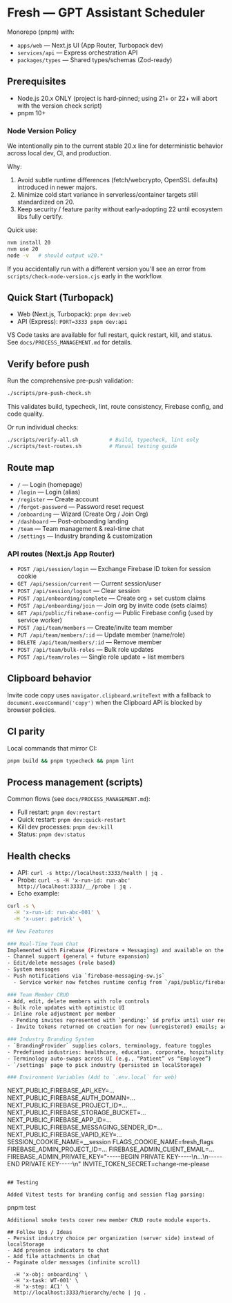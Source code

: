 # Fresh — GPT Assistant Scheduler

Monorepo (pnpm) with:

- `apps/web` — Next.js UI (App Router, Turbopack dev)
- `services/api` — Express orchestration API
- `packages/types` — Shared types/schemas (Zod-ready)

## Prerequisites

- Node.js 20.x ONLY (project is hard‑pinned; using 21+ or 22+ will abort with the version check script)
- pnpm 10+

### Node Version Policy

We intentionally pin to the current stable 20.x line for deterministic behavior across local dev, CI, and production.

Why:

1. Avoid subtle runtime differences (fetch/webcrypto, OpenSSL defaults) introduced in newer majors.
2. Minimize cold start variance in serverless/container targets still standardized on 20.
3. Keep security / feature parity without early‑adopting 22 until ecosystem libs fully certify.

Quick use:

```bash
nvm install 20
nvm use 20
node -v   # should output v20.*
```

If you accidentally run with a different version you'll see an error from `scripts/check-node-version.cjs` early in the workflow.

## Quick Start (Turbopack)

- Web (Next.js, Turbopack): `pnpm dev:web`
- API (Express): `PORT=3333 pnpm dev:api`

VS Code tasks are available for full restart, quick restart, kill, and status. See `docs/PROCESS_MANAGEMENT.md` for details.

## Verify before push

Run the comprehensive pre-push validation:

```bash
./scripts/pre-push-check.sh
```

This validates build, typecheck, lint, route consistency, Firebase config, and code quality.

Or run individual checks:

```bash
./scripts/verify-all.sh          # Build, typecheck, lint only
./scripts/test-routes.sh         # Manual testing guide
```

## Route map

- `/` — Login (homepage)
- `/login` — Login (alias)
- `/register` — Create account
- `/forgot-password` — Password reset request
- `/onboarding` — Wizard (Create Org / Join Org)
- `/dashboard` — Post-onboarding landing
- `/team` — Team management & real-time chat
- `/settings` — Industry branding & customization

### API routes (Next.js App Router)

- `POST /api/session/login` — Exchange Firebase ID token for session cookie
- `GET /api/session/current` — Current session/user
- `POST /api/session/logout` — Clear session
- `POST /api/onboarding/complete` — Create org + set custom claims
- `POST /api/onboarding/join` — Join org by invite code (sets claims)
- `GET /api/public/firebase-config` — Public Firebase config (used by service worker)
- `POST /api/team/members` — Create/invite team member
- `PUT /api/team/members/:id` — Update member (name/role)
- `DELETE /api/team/members/:id` — Remove member
- `POST /api/team/bulk-roles` — Bulk role updates
- `POST /api/team/roles` — Single role update + list members

## Clipboard behavior

Invite code copy uses `navigator.clipboard.writeText` with a fallback to `document.execCommand('copy')` when the Clipboard API is blocked by browser policies.

## CI parity

Local commands that mirror CI:

```bash
pnpm build && pnpm typecheck && pnpm lint
```

## Process management (scripts)

Common flows (see `docs/PROCESS_MANAGEMENT.md`):

- Full restart: `pnpm dev:restart`
- Quick restart: `pnpm dev:quick-restart`
- Kill dev processes: `pnpm dev:kill`
- Status: `pnpm dev:status`

## Health checks

- API: `curl -s http://localhost:3333/health | jq .`
- Probe: `curl -s -H 'x-run-id: run-abc' http://localhost:3333/__/probe | jq .`
- Echo example:

```bash
curl -s \
  -H 'x-run-id: run-abc-001' \
  -H 'x-user: patrick' \

## New Features

### Real-Time Team Chat
Implemented with Firebase (Firestore + Messaging) and available on the `/team` page:
- Channel support (general + future expansion)
- Edit/delete messages (role based)
- System messages
- Push notifications via `firebase-messaging-sw.js`
  - Service worker now fetches runtime config from `/api/public/firebase-config` (no hard-coded keys)

### Team Member CRUD
- Add, edit, delete members with role controls
- Bulk role updates with optimistic UI
- Inline role adjustment per member
 - Pending invites represented with `pending:` id prefix until user registers
 - Invite tokens returned on creation for new (unregistered) emails; acceptance via `/api/team/members/accept`

### Industry Branding System
- `BrandingProvider` supplies colors, terminology, feature toggles
- Predefined industries: healthcare, education, corporate, hospitality, fitness, consulting
- Terminology auto-swaps across UI (e.g., “Patient” vs “Employee”)
- `/settings` page to pick industry (persisted in localStorage)

### Environment Variables (Add to `.env.local` for web)
```

NEXT_PUBLIC_FIREBASE_API_KEY=...
NEXT_PUBLIC_FIREBASE_AUTH_DOMAIN=...
NEXT_PUBLIC_FIREBASE_PROJECT_ID=...
NEXT_PUBLIC_FIREBASE_STORAGE_BUCKET=...
NEXT_PUBLIC_FIREBASE_APP_ID=...
NEXT_PUBLIC_FIREBASE_MESSAGING_SENDER_ID=...
NEXT_PUBLIC_FIREBASE_VAPID_KEY=...
SESSION_COOKIE_NAME=\_\_session
FLAGS_COOKIE_NAME=fresh_flags
FIREBASE_ADMIN_PROJECT_ID=...
FIREBASE_ADMIN_CLIENT_EMAIL=...
FIREBASE_ADMIN_PRIVATE_KEY="-----BEGIN PRIVATE KEY-----\n...\n-----END PRIVATE KEY-----\n"
INVITE_TOKEN_SECRET=change-me-please

```

## Testing

Added Vitest tests for branding config and session flag parsing:
```

pnpm test

```
Additional smoke tests cover new member CRUD route module exports.

## Follow Ups / Ideas
- Persist industry choice per organization (server side) instead of localStorage
- Add presence indicators to chat
- Add file attachments in chat
- Paginate older messages (infinite scroll)

  -H 'x-obj: onboarding' \
  -H 'x-task: WT-001' \
  -H 'x-step: AC1' \
  http://localhost:3333/hierarchy/echo | jq .
```
